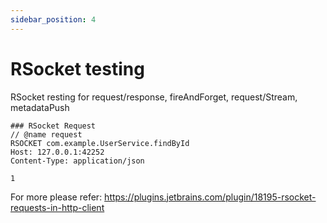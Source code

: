 ```yaml
---
sidebar_position: 4
---
```


# RSocket testing

RSocket resting for request/response, fireAndForget, request/Stream, metadataPush 

```
### RSocket Request
// @name request
RSOCKET com.example.UserService.findById
Host: 127.0.0.1:42252
Content-Type: application/json

1

```

For more please refer: https://plugins.jetbrains.com/plugin/18195-rsocket-requests-in-http-client
